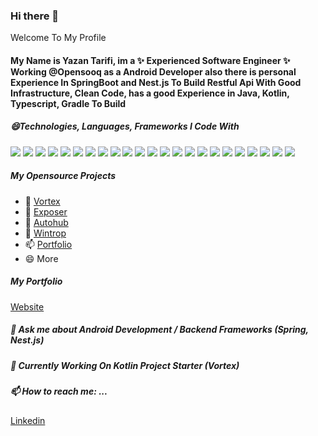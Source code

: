 ### Hi there 👋

Welcome To My Profile
#### My Name is Yazan Tarifi, im a ✨ Experienced Software Engineer ✨ Working @Opensooq as a Android Developer also there is personal Experience In SpringBoot and Nest.js To Build Restful Api With Good Infrastructure, Clean Code, has a good Experience in Java, Kotlin, Typescript, Gradle To Build 

##### 😄Technologies, Languages, Frameworks I Code With
![](https://img.shields.io/badge/Frontend-Android-green)
![](https://img.shields.io/badge/Frontend-React.js-blue)
![](https://img.shields.io/badge/Languages-Java-lightgrey)
![](https://img.shields.io/badge/Languages-Kotlin-orange)
![](https://img.shields.io/badge/Languages-Grovvy-red)
![](https://img.shields.io/badge/Languages-Typescript-yellow)
![](https://img.shields.io/badge/Languages-Javascript-lightgrey)
![](https://img.shields.io/badge/Frameworks-SpringBoot-green)
![](https://img.shields.io/badge/Frameworks-Ktor-yellowgreen)
![](https://img.shields.io/badge/Frameworks-Nest.js-red)
![](https://img.shields.io/badge/CI-Jenkins-red)
![](https://img.shields.io/badge/Plugins-Gradle-green)
![](https://img.shields.io/badge/Tools-Git-lightgrey)
![](https://img.shields.io/badge/Tools-Docker-blue)
![](https://img.shields.io/badge/Backend-Restful%20Api-orange)
![](https://img.shields.io/badge/Design-Photoshop-blue)
![](https://img.shields.io/badge/Libraries-Bintray-green)
![](https://img.shields.io/badge/Libraries-MavenCentral-green)
![](https://img.shields.io/badge/Sections-Firebase-green)
![](https://img.shields.io/badge/Tools-Npm-blue)
![](https://img.shields.io/badge/Frameworks-Node.js-yellow)
![](https://img.shields.io/badge/Database-Mysql-green)
![](https://img.shields.io/badge/Database-Mongo-red)

##### My Opensource Projects

- 🌱 [Vortex](https://github.com/vortex-io/vortex)
- 👯 [Exposer](https://github.com/Yazan98/Exposer)
- 🤔 [Autohub](https://github.com/Yazan98/Github-Client)
- 💬 [Wintrop](https://github.com/Yazan98/Wintrop)
- 📫 [Portfolio](https://github.com/Yazan98/portfolio)
- 😄 More

##### My Portfolio
[Website](https://yazan98.github.io)

##### 💬 Ask me about Android Development / Backend Frameworks (Spring, Nest.js)
##### 🤔 Currently Working On Kotlin Project Starter (Vortex)
##### 📫 How to reach me: ...
[Linkedin](https://www.linkedin.com/in/yazan-tarifi-106282192/)

